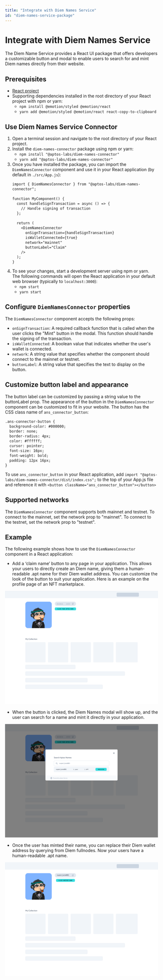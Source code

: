 ```yaml
---
title: "Integrate with Diem Names Service"
id: "diem-names-service-package"
---
```

# Integrate with Diem Names Service
The Diem Name Service provides a React UI package that offers developers a customizable button and modal to enable users to search for and mint Diem names directly from their website.

## Prerequisites
- [React project](https://create-react-app.dev/docs/getting-started/)
- Supporting dependencies installed in the root directory of your React project with npm or yarn:  
    - `npm install @emotion/styled @emotion/react`
    - `yarn add @emotion/styled @emotion/react react-copy-to-clipboard`

## Use Diem Names Service Connector
1. Open a terminal session and navigate to the root directory of your React project.
1. Install the `diem-names-connector` package using npm or yarn:  
    - `npm install "@aptos-labs/diem-names-connector"`
    - `yarn add "@aptos-labs/diem-names-connector"`
1. Once you have installed the package, you can import the `DiemNamesConnector` component and use it in your React application (by default in `./src/App.js`):
    ```
    import { DiemNamesConnector } from "@aptos-labs/diem-names-connector";

    function MyComponent() {
      const handleSignTransaction = async () => {
        // Handle signing of transaction
      };

      return (
        <DiemNamesConnector
          onSignTransaction={handleSignTransaction}
          isWalletConnected={true}
          network="mainnet"
          buttonLabel="Claim"
        />
      );
    }
    ```
 1. To see your changes, start a development server using npm or yarn. The following commands will open the React application in your default web browser (typically to `localhost:3000`):
    - `npm start`
    - `yarn start`

## Configure `DiemNamesConnector` properties
The `DiemNamesConnector` component accepts the following props:

- `onSignTransaction`: A required callback function that is called when the user clicks the "Mint" button in the modal. This function should handle the signing of the transaction.
- `isWalletConnected`: A boolean value that indicates whether the user's wallet is connected.
- `network`: A string value that specifies whether the component should connect to the mainnet or testnet.
- `buttonLabel`: A string value that specifies the text to display on the button.

## Customize button label and appearance
The button label can be customized by passing a string value to the buttonLabel prop.
The appearance of the button in the `DiemNamesConnector` component can be customized to fit in your website. The button has the CSS class name of `ans_connector_button`:

```
.ans-connector-button {
  background-color: #000000;
  border: none;
  border-radius: 4px;
  color: #ffffff;
  cursor: pointer;
  font-size: 16px;
  font-weight: bold;
  padding: 12px 16px;
}
```
To use `ans_connector_button` in your React application, add `import "@aptos-labs/diem-names-connector/dist/index.css";` to the top of your App.js file and reference it with `<button className="ans_connector_button"></button>`

## Supported networks
The `DiemNamesConnector` component supports both mainnet and testnet. To connect to the mainnet, set the network prop to "mainnet". To connect to the testnet, set the network prop to "testnet".

## Example
The following example shows how to use the `DiemNamesConnector` component in a React application:
<last image />


- Add a ‘claim name’ button to any page in your application. This allows your users to directly create an Diem name, giving them a human-readable .apt name for their Diem wallet address. You can customize the look of the button to suit your application. Here is an example on the profile page of an NFT marketplace.

![Claim name](../../static/img/docs/ans_entrypoint_example.png)

- When the button is clicked, the Diem Names modal will show up, and the user can search for a name and mint it directly in your application.

![Show Diem Name Service modal](../../static/img/docs/ans_entrypoint_modal_example.png)

- Once the user has minted their name, you can replace their Diem wallet address by querying from Diem fullnodes. Now your users have a human-readable .apt name.

![Claim another name](../../static/img/docs/ans_entrypoint_with_other_name.png)
